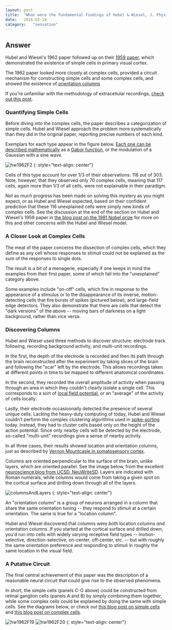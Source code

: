 ```yaml
---
layout: post
title:	"What were the fundamental findings of Hubel & Wiesel, J. Physiol. 1962?"
date:	2016-02-18
category:	"sensation"
---
```

## Answer

Hubel and Wiesel's 1962 paper followed up on their
[1959 paper]({{site.baseurl}}/92vii),
which demonstrated the existence of simple cells in
primary visual cortex.

The 1962 paper looked more closely at complex cells,
provided a circuit mechanism for constructing simple cells
and some complex cells, and showed the existence of
[orientation columns]({{site.baseurl}}/73)

If you're unfamiliar with the methodology of extracellular recordings,
[check out this post]({{site.baseurl}}/80).

### Quantifying Simple Cells

Before diving into the complex cells,
the paper describes a categorization of simple cells.
Hubel and Wiesel approach the problem more systematically than they did
in the original paper,
reporting precise numbers of each kind.

Exemplars for each type appear in the figure below.
[Each one can be described mathematically](https://www.osapublishing.org/josa/abstract.cfm?uri=josa-70-11-1297)
as a
[Gabor function](https://en.wikipedia.org/wiki/Gabor_filter),
or the modulation of a Gaussian with a sine wave.

![hw1962F2]
{: style="text-align: center"}

Cells of this type account for over 1/3 of their observations:
116 out of 303.
Note, however, that they observed only 70 complex cells,
meaning that 117 cells, again more than 1/3 of all cells,
were not explainable in their paradigm.

Not as much progress has been made on solving this mystery as you might expect,
or as Hubel and Wiesel expected, based on their confident prediction that
these 116 unexplained cells were simply new kinds of complex cells.
See the discussion at the end of the section on Hubel and Wiesel's 1959 paper in
[the blog post on the 1981 Nobel prize]({{site.baseurl}}/92vii)
for more on this and other concerns with the Hubel and Wiesel model.

### A Closer Look at Complex Cells

The meat of the paper concerns the dissection of complex cells,
which they define as any cell whose responses to stimuli
could not be explained as the sum of the responses to single dots.

The result is a bit of a menagerie,
especially if one keeps in mind the examples from their first paper,
some of which fall into the "unexplained" category above.

Some examples include "on-off" cells,
which fire in response to the appearance of a stimulus
or to the disappearance of its inverse,
motion-detecting cells that fire bursts of spikes (pictured below),
and large-field edge detectors.
They also demonstrate that there are cells that detect the "dark versions"
of the above -- moving bars of darkness on a light background, rather than vice versa.

### Discovering Columns

Hubel and Wiesel used three methods to discover structure:
electrode track following,
recording background activity,
and multi-unit recordings.

In the first, the depth of the electrode is recorded
and then its path through the brain reconstructed
after the experiment by taking slices of the brain
and following the "scar" left by the electrode.
This allows recordings taken at different points in time
to be mapped to different anatomical coordinates.

In the second, they recorded the overall amplitude
of activity when passing through an area in which they couldn't
clearly isolate a single cell.
This corresponds to a sort of
[local field potential](http://www.scholarpedia.org/article/Local_field_potential),
or an "average" of the activity of cells locally.

Lastly, their electrode occasioonally detected the presence of several unique cells.
Lacking the heavy-duty computing of today,
Hubel and Wiesel couldn't perform the complex clustering algorithms used in
[spike-sorting]({{site.baseurl}}/80)
today.
Instead, they had to cluster cells based only on the height of the action potential.
Since only nearby cells will be detected by the electrode,
so-called "multi-unit" recordings give a sense of nearby activity.

In all three cases, their results showed location and orientation columns,
just as described by
[Vernon Mountcasle in somatosensory cortex]({{site.baseurl}}/73).

Columns are oriented perpendicular to the surface of the brain,
unlike layers, which are oriented parallel.
See the image below, from the excellent
[neuroscience blog from UCSD, NeuWriteSD](http://neuwritesd.org/).
Layers are indicated with Roman numerals,
while columns would come from taking a given spot on the cortical surface
and drilling down through all of the layers.

![columnsAndLayers]
{: style="text-align: center"}

An "orientation column" is a group of neurons arranged in a column
that share the same orientation tuning --
they respond to stimuli at a certain orientation.
The same is true for a "location column".

Hubel and Wiesel discovered that columns were *both*
location columns *and* orientation columns.
If you started at the cortical surface and drilled down,
you'd run into cells with widely varying receptive field types --
motion-selective, direction-selective, on-center, off-center, etc. --
but with roughly the same orientation preference and responding to stimuli
in roughly the same location in the visual field.

### A Putative Circuit

The final central achievement of this paper was the description of a reasonable
neural circuit that could give rise to the observed phenomena.

In short, the simple cells (panels C-G above) could be constructed
from retinal ganglion cells (panels A and B)
by simply combining them together,
while some complex cells could be explained by doing the same with simple cells.
See the diagrams below, or check out
[this blog post on simple cells]({{site.baseurl}}/50)
and
[this blog post on complex cells]({[site.baseurl}}/09).

![hw1962F19]
![hw1962F20]
{: style="text-align: center"}

[hw1962F2]: {{site.DBL}}/hw1962F2.png
[hw1962F19]: {{site.DBL}}/hw1962F19.png
[hw1962F20]: {{site.DBL}}/hw1962F20.png
[columnsAndLayers]: {{site.DBL}}/columnsAndLayers.gif
